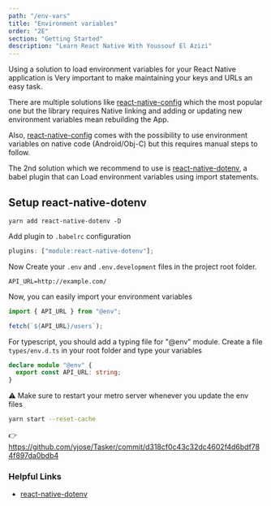 ```yaml
---
path: "/env-vars"
title: "Environment variables"
order: "2E"
section: "Getting Started"
description: "Learn React Native With Youssouf El Azizi"
---
```


Using a solution to load environment variables for your React Native application is Very important to make maintaining your keys and URLs an easy task.

There are multiple solutions like [react-native-config](https://github.com/luggit/react-native-config) which the most popular one but the library requires Native linking and adding or updating new environment variables mean rebuilding the App.

Also, [react-native-config](https://github.com/luggit/react-native-config) comes with the possibility to use environment variables on native code (Android/Obj-C) but this requires manual steps to follow.

The 2nd solution which we recommend to use is [react-native-dotenv](https://github.com/goatandsheep/react-native-dotenv), a babel plugin that can Load environment variables using import statements.

## Setup react-native-dotenv

```
yarn add react-native-dotenv -D
```

Add plugin to `.babelrc` configuration

```js
plugins: ["module:react-native-dotenv"];
```

Now Create your `.env` and `.env.development` files in the project root folder.

```
API_URL=http://example.com/
```

Now, you can easily import your environment variables

```js
import { API_URL } from "@env";

fetch(`${API_URL}/users`);
```

For typescript, you should add a typing file for "@env" module.
Create a file `types/env.d.ts` in your root folder and type your variables

```ts
declare module "@env" {
  export const API_URL: string;
}
```

⚠️ Make sure to restart your metro server whenever you update the env files

```bash
yarn start --reset-cache
```

👉 https://github.com/yjose/Tasker/commit/d318cf0c43c32dc4602f4d6bdf784f897da0bdb4

### Helpful Links

- [react-native-dotenv](https://github.com/goatandsheep/react-native-dotenv)
